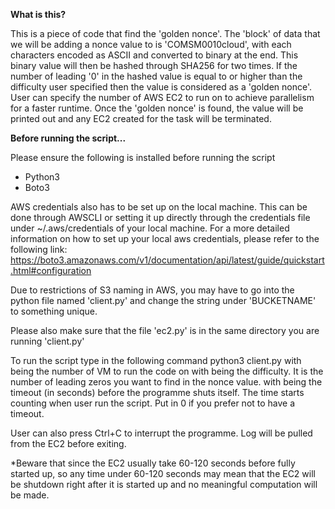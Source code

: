 **What is this?**

This is a piece of code that find the 'golden nonce'. The 'block' of data that we will be adding a nonce value to is 'COMSM0010cloud', with each characters encoded as ASCII and converted to binary at the end. This binary value will then be hashed through SHA256 for two times. If the number of leading '0' in the hashed value is equal to or higher than the difficulty user specified then the value is considered as a 'golden nonce'.
User can specify the number of AWS EC2 to run on to achieve parallelism for a faster runtime. Once the 'golden nonce' is found, the value will be printed out and any EC2 created for the task will be terminated. 

**Before running the script...**

Please ensure the following is installed before running the script
- Python3
- Boto3

AWS credentials also has to be set up on the local machine. This can be done through AWSCLI or setting it up directly through the credentials file under ~/.aws/credentials of your local machine.
For a more detailed information on how to set up your local aws credentials, please refer to the following link:
https://boto3.amazonaws.com/v1/documentation/api/latest/guide/quickstart.html#configuration 

Due to restrictions of S3 naming in AWS, you may have to go into the python file named 'client.py' and change the string under 'BUCKETNAME' to something unique.

Please also make sure that the file 'ec2.py' is in the same directory you are running 'client.py'

To run the script type in the following command
python3 client.py <N> <D> <T>
with <N> being the number of VM to run the code on
with <D> being the difficulty. It is the number of leading zeros you want to find in the nonce value.
with <T> being the timeout (in seconds) before the programme shuts itself. The time starts counting when user run the script. Put in 0 if you prefer not to have a timeout.

User can also press Ctrl+C to interrupt the programme. Log will be pulled from the EC2 before exiting.

*Beware that since the EC2 usually take 60-120 seconds before fully started up, so any time under 60-120 seconds may mean that the EC2 will be shutdown right after it is started up and no meaningful computation will be made.



